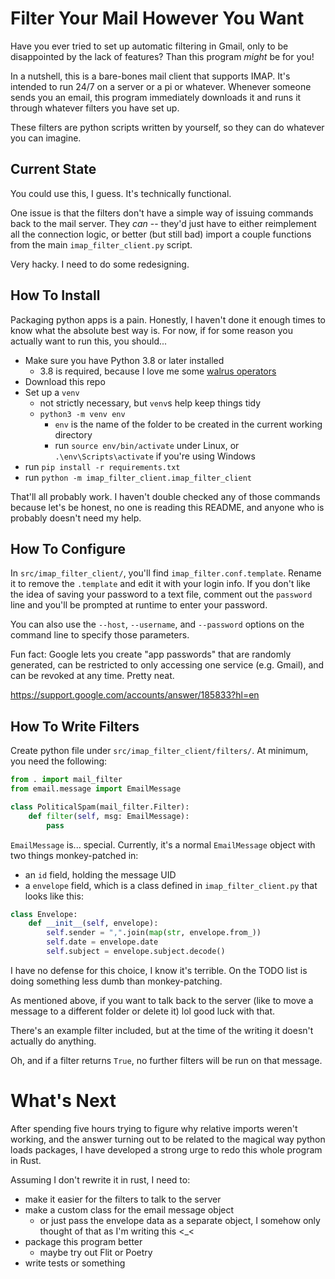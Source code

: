 # Filter Your Mail However You Want

Have you ever tried to set up automatic filtering in Gmail, only to be disappointed by the lack of features? Than this program *might* be for you!

In a nutshell, this is a bare-bones mail client that supports IMAP. It's intended to run 24/7 on a server or a pi or whatever. Whenever someone sends you an email, this program immediately downloads it and runs it through whatever filters you have set up.

These filters are python scripts written by yourself, so they can do whatever you can imagine.

## Current State

You could use this, I guess. It's technically functional.

One issue is that the filters don't have a simple way of issuing commands back to the mail server. They *can* -- they'd just have to either reimplement all the connection logic, or better (but still bad) import a couple functions from the main `imap_filter_client.py` script. 

Very hacky. I need to do some redesigning.

## How To Install

Packaging python apps is a pain. Honestly, I haven't done it enough times to know what the absolute best way is. For now, if for some reason you actually want to run this, you should...

* Make sure you have Python 3.8 or later installed
  * 3.8 is required, because I love me some [walrus operators](https://www.python.org/dev/peps/pep-0572/)
* Download this repo
* Set up a `venv`
  * not strictly necessary, but `venv`s help keep things tidy
  * `python3 -m venv env`
    * `env` is the name of the folder to be created in the current working directory
    * run `source env/bin/activate` under Linux, or `.\env\Scripts\activate` if you're using Windows
* run `pip install -r requirements.txt`
* run `python -m imap_filter_client.imap_filter_client`

That'll all probably work. I haven't double checked any of those commands because let's be honest, no one is reading this README, and anyone who is probably doesn't need my help.

## How To Configure

In `src/imap_filter_client/`, you'll find `imap_filter.conf.template`. Rename it to remove the `.template` and edit it with your login info. If you don't like the idea of saving your password to a text file, comment out the `password` line and you'll be prompted at runtime to enter your password.

You can also use the `--host`, `--username`, and `--password` options on the command line to specify those parameters.

Fun fact: Google lets you create "app passwords" that are randomly generated, can be restricted to only accessing one service (e.g. Gmail), and can be revoked at any time. Pretty neat.

https://support.google.com/accounts/answer/185833?hl=en

## How To Write Filters

Create python file under `src/imap_filter_client/filters/`. At minimum, you need the following:

```python
from . import mail_filter
from email.message import EmailMessage

class PoliticalSpam(mail_filter.Filter):
    def filter(self, msg: EmailMessage):
        pass
```

`EmailMessage` is... special. Currently, it's a normal `EmailMessage` object with two things monkey-patched in:
* an `id` field, holding the message UID
* a `envelope` field, which is a class defined in `imap_filter_client.py` that looks like this:

```python
class Envelope:
    def __init__(self, envelope):
        self.sender = ",".join(map(str, envelope.from_))
        self.date = envelope.date
        self.subject = envelope.subject.decode()
```

I have no defense for this choice, I know it's terrible. On the TODO list is doing something less dumb than monkey-patching. 

As mentioned above, if you want to talk back to the server (like to move a message to a different folder or delete it) lol good luck with that. 

There's an example filter included, but at the time of the writing it doesn't actually do anything.

Oh, and if a filter returns `True`, no further filters will be run on that message. 

# What's Next

After spending five hours trying to figure why relative imports weren't working, and the answer turning out to be related to the magical way python loads packages, I have developed a strong urge to redo this whole program in Rust.
  
Assuming I don't rewrite it in rust, I need to:

* make it easier for the filters to talk to the server
* make a custom class for the email message object
  * or just pass the envelope data as a separate object, I somehow only thought of that as I'm writing this <_<
* package this program better
  * maybe try out Flit or Poetry
* write tests or something